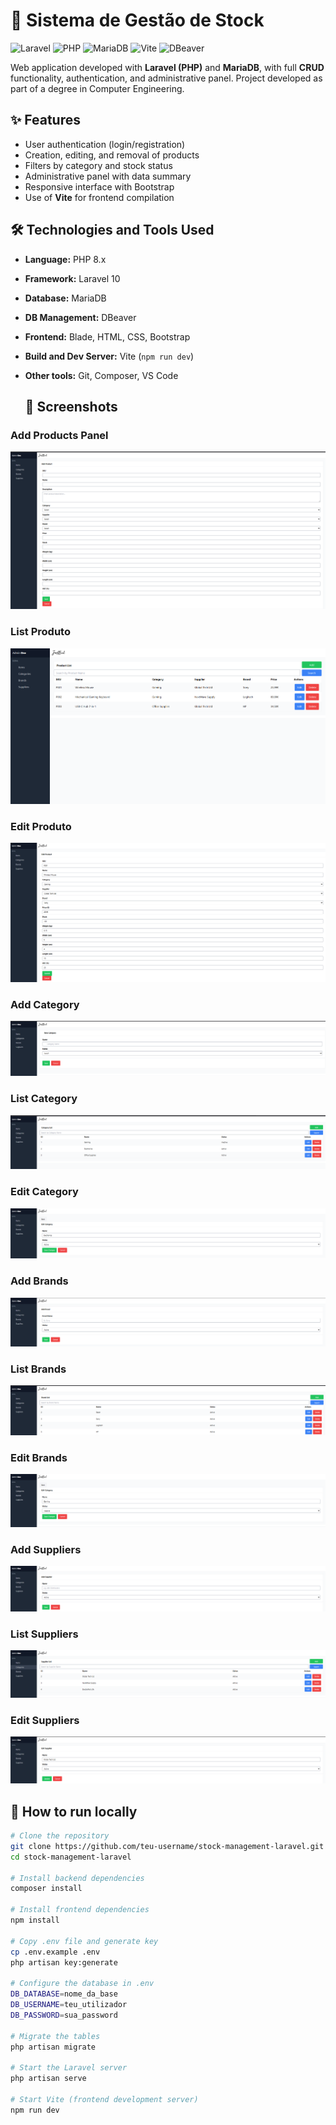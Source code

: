 # 🧾 Sistema de Gestão de Stock

![Laravel](https://img.shields.io/badge/Feito%20com-Laravel-red?style=for-the-badge&logo=laravel&logoColor=white)
![PHP](https://img.shields.io/badge/PHP-8.x-blue?style=for-the-badge&logo=php&logoColor=white)
![MariaDB](https://img.shields.io/badge/MariaDB-10.x-lightgrey?style=for-the-badge&logo=mariadb&logoColor=003545)
![Vite](https://img.shields.io/badge/Vite-Dev%20Server-yellow?style=for-the-badge&logo=vite&logoColor=blue)
![DBeaver](https://img.shields.io/badge/Gestão%20BD-DBeaver-5c7f94?style=for-the-badge&logo=databricks&logoColor=white)

Web application developed with **Laravel (PHP)** and **MariaDB**, with full **CRUD** functionality, authentication, and administrative panel.
Project developed as part of a degree in Computer Engineering.

## ✨ Features
- User authentication (login/registration)
- Creation, editing, and removal of products
- Filters by category and stock status
- Administrative panel with data summary
- Responsive interface with Bootstrap
- Use of **Vite** for frontend compilation

## 🛠️ Technologies and Tools Used
- **Language:** PHP 8.x
- **Framework:** Laravel 10  
- **Database:** MariaDB  
- **DB Management:** DBeaver  
- **Frontend:** Blade, HTML, CSS, Bootstrap  
- **Build and Dev Server:** Vite (`npm run dev`)  
- **Other tools:** Git, Composer, VS Code

  ## 📸 Screenshots

### Add Products Panel
![Add Item](screenshots/itemsadd.png)

### List Produto
![List Item](screenshots/itemslist.png)

### Edit Produto
![Edit Item](screenshots/itemsedit.png)

### Add Category
![Add Category](screenshots/categoryadd.png)

### List Category
![List Category](screenshots/categorylist.png)

### Edit Category
![Edit Category](screenshots/categoryedit.png)

### Add Brands
![Add Brand](screenshots/brandadd.png)

### List Brands
![List Brands](screenshots/brandlist.png)

### Edit Brands
![Edit Brands](screenshots/brandedit.png)

### Add Suppliers
![Add Suppliers](screenshots/supplieradd.png)

### List Suppliers
![List Suppliers](screenshots/supplierlist.png)

### Edit Suppliers
![Edit Suppliers](screenshots/supplieredit.png)


## 🚀 How to run locally

```bash
# Clone the repository
git clone https://github.com/teu-username/stock-management-laravel.git
cd stock-management-laravel

# Install backend dependencies
composer install

# Install frontend dependencies
npm install

# Copy .env file and generate key
cp .env.example .env
php artisan key:generate

# Configure the database in .env
DB_DATABASE=nome_da_base
DB_USERNAME=teu_utilizador
DB_PASSWORD=sua_password

# Migrate the tables
php artisan migrate

# Start the Laravel server
php artisan serve

# Start Vite (frontend development server)
npm run dev


